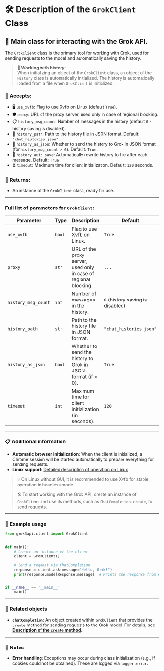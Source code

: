 # 🛠️ Description of the `GrokClient` Class

## 🚀 Main class for interacting with the Grok API.

The `GrokClient` class is the primary tool for working with Grok, used for sending requests to the model and automatically saving the history.

> 📁 **Working with history**:  
> When initializing an object of the `GrokClient` class, an object of the `History` class is automatically initialized. The history is automatically loaded from a file when `GrokClient` is initialized.

### 📨 **Accepts:**  
- 🖥️ `use_xvfb`: Flag to use Xvfb on Linux (default `True`).
- 🛡️  `proxy`: URL of the proxy server, used only in case of regional blocking.
- 📋 `history_msg_count`: Number of messages in the history (default `0` - history saving is disabled).  
- 📂 `history_path`: Path to the history file in JSON format. Default: `"chat_histories.json"`.  
- 📄 `history_as_json`: Whether to send the history to Grok in JSON format (for `history_msg_count > 0`). Default: `True`.
- 💾 `history_auto_save`: Automatically rewrite history to file after each message. Default: `True`
- ⏳ `timeout`: Maximum time for client initialization. Default: `120` seconds.

### 🎯 **Returns:**  
- An instance of the `GrokClient` class, ready for use.

---

### Full list of parameters for `GrokClient`:

| Parameter           | Type   | Description                                                      | Default                          |  
|---------------------|--------|------------------------------------------------------------------|----------------------------------|  
| `use_xvfb`          | `bool` | Flag to use Xvfb on Linux.                                       | `True`                           |
| `proxy`             | `str`  | URL of the proxy server, used only in case of regional blocking. | `...`                            |
| `history_msg_count` | `int`  | Number of messages in the history.                               | `0` (history saving is disabled) |  
| `history_path`      | `str`  | Path to the history file in JSON format.                         | `"chat_histories.json"`          |  
| `history_as_json`   | `bool` | Whether to send the history to Grok in JSON format (if > 0).     | `True`                           |  
| `timeout`           | `int`  | Maximum time for client initialization (in seconds).             | `120`                            |  

---



### 📋 **Additional information**

- **Automatic browser initialization**: When the client is initialized, a Chrome session will be started automatically to prepare everything for sending requests.
- **Linux support**: [Detailed description of operation on Linux](LinuxDoc)

> 💡 On Linux without GUI, it is recommended to use Xvfb for stable operation in headless mode.

> 🛠️ To start working with the Grok API, create an instance of `GrokClient` and use its methods, such as `ChatCompletion.create`, to send requests.

---

### 🌟 **Example usage**

```python
from grok3api.client import GrokClient


def main():
    # Create an instance of the client
    client = GrokClient()

    # Send a request via ChatCompletion
    response = client.ask(message="Hello, Grok!")
    print(response.modelResponse.message)  # Prints the response from Grok


if __name__ == '__main__':
    main()
```

---

### 🔗 **Related objects**

- **`ChatCompletion`**: An object created within `GrokClient` that provides the `create` method for sending requests to the Grok model. For details, see **[Description of the `create` method](askDoc.md)**.

---

### 📌 **Notes**

- **Error handling**: Exceptions may occur during class initialization (e.g., if cookies could not be obtained). These are logged via `logger.error`.
